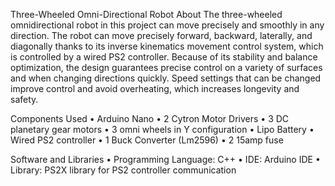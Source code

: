 Three-Wheeled Omni-Directional Robot
About
The three-wheeled omnidirectional robot in this project can move precisely and smoothly in any direction. The robot can move precisely forward, backward, laterally, and diagonally thanks to its inverse kinematics movement control system, which is controlled by a wired PS2 controller. Because of its stability and balance optimization, the design guarantees precise control on a variety of surfaces and when changing directions quickly. Speed settings that can be changed improve control and avoid overheating, which increases longevity and safety.

Components Used
•	Arduino Nano
•	2 Cytron Motor Drivers 
•	3 DC planetary gear motors
•	3 omni wheels in Y configuration
•	Lipo Battery
•	Wired PS2 controller
•	1 Buck Converter (Lm2596)
•	2 15amp fuse

Software and Libraries
•	Programming Language: C++
•	IDE: Arduino IDE
•	Library: PS2X library for PS2 controller communication
